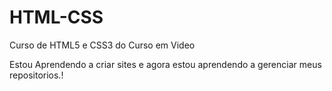 # HTML-CSS
Curso de HTML5 e CSS3 do Curso em Video

Estou Aprendendo a criar sites e agora estou aprendendo a gerenciar meus repositorios.!
